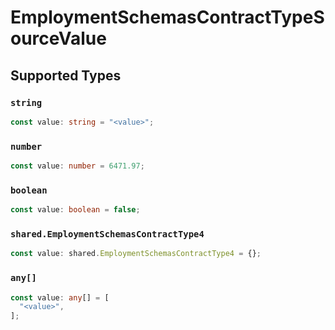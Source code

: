 # EmploymentSchemasContractTypeSourceValue


## Supported Types

### `string`

```typescript
const value: string = "<value>";
```

### `number`

```typescript
const value: number = 6471.97;
```

### `boolean`

```typescript
const value: boolean = false;
```

### `shared.EmploymentSchemasContractType4`

```typescript
const value: shared.EmploymentSchemasContractType4 = {};
```

### `any[]`

```typescript
const value: any[] = [
  "<value>",
];
```

